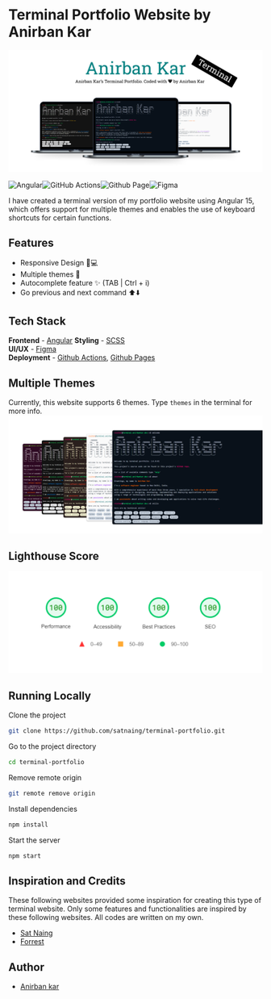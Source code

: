# Terminal Portfolio Website by Anirban Kar

![Terminal Portfolio Website by Anirban Kar](/src/assets/images/terminal_portfolio.svg)

![Angular](https://img.shields.io/badge/angular-%23DD0031.svg?style=for-the-badge&logo=angular&logoColor=white)![GitHub Actions](https://img.shields.io/badge/github%20actions-%232671E5.svg?style=for-the-badge&logo=githubactions&logoColor=white)![Github Page](https://img.shields.io/badge/github%20pages-121013?style=for-the-badge&logo=github&logoColor=white)![Figma](https://img.shields.io/badge/figma-%23F24E1E.svg?style=for-the-badge&logo=figma&logoColor=white)

I have created a terminal version of my portfolio website using Angular 15, which offers support for multiple themes and enables the use of keyboard shortcuts for certain functions.

## Features

- Responsive Design 📱💻
- Multiple themes 🎨
- Autocomplete feature ✨ (TAB | Ctrl + i)
- Go previous and next command ⬆️⬇️

## Tech Stack

**Frontend** - [Angular](https://angular.io/) 
**Styling** - [SCSS](https://sass-lang.com/)  
**UI/UX** - [Figma](https://figma.com/)  
**Deployment** - [Github Actions](https://github.com/features/actions), [Github Pages](https://pages.github.com/)

## Multiple Themes

Currently, this website supports 6 themes. Type `themes` in the terminal for more info.
![terminal-portfolio-themes](/src/assets/images/themes.svg)

## Lighthouse Score

<p align="center">
<img width="710" alt="Anirban Kar Terminal Website Lighthouse Score" src="src/assets/images/lighthouse_report.svg">
</p>


## Running Locally

Clone the project

```bash
git clone https://github.com/satnaing/terminal-portfolio.git
```

Go to the project directory

```bash
cd terminal-portfolio
```

Remove remote origin

```bash
git remote remove origin
```

Install dependencies

```bash
npm install
```

Start the server

```bash
npm start
```

## Inspiration and Credits

These following websites provided some inspiration for creating this type of terminal website. Only some features and functionalities are inspired by these following websites. All codes are written on my own.

- [Sat Naing](https://terminal.satnaing.dev/)
- [Forrest](https://fkcodes.com/)

## Author

- [Anirban kar](https://www.linkedin.com/in/anirban-kar-498027130/)
